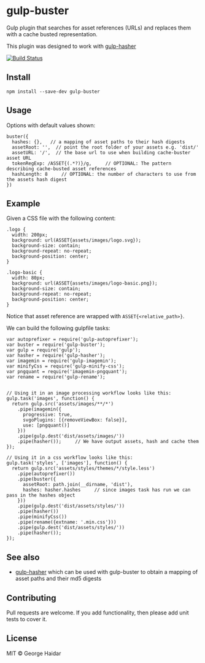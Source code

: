 gulp-buster
===========

Gulp plugin that searches for asset references (URLs) and replaces them
with a cache busted representation.

This plugin was designed to work with [gulp-hasher][1]

[![Build Status](https://travis-ci.org/disintegrator/gulp-buster.svg)](https://travis-ci.org/disintegrator/gulp-buster)

## Install

    npm install --save-dev gulp-buster

## Usage

Options with default values shown:

    buster({
      hashes: {},   // a mapping of asset paths to their hash digests
      assetRoot: '',  // point the root folder of your assets e.g. 'dist/'
      assetURL: '/',  // the base url to use when building cache-buster asset URL
      tokenRegExp: /ASSET{(.*?)}/g,     // OPTIONAL: The pattern describing cache-busted asset references
      hashLength: 8     // OPTIONAL: the number of characters to use from the assets hash digest
    })

## Example

Given a CSS file with the following content:

    .logo {
      width: 200px;
      background: url(ASSET{assets/images/logo.svg});
      background-size: contain;
      background-repeat: no-repeat;
      background-position: center;
    }

    .logo-basic {
      width: 80px;
      background: url(ASSET{assets/images/logo-basic.png});
      background-size: contain;
      background-repeat: no-repeat;
      background-position: center;
    }

Notice that asset reference are wrapped with `ASSET{<relative_path>}`.

We can build the following gulpfile tasks:

    var autoprefixer = require('gulp-autoprefixer');
    var buster = require('gulp-buster');
    var gulp = require('gulp');
    var hasher = require('gulp-hasher');
    var imagemin = require('gulp-imagemin');
    var minifyCss = require('gulp-minify-css');
    var pngquant = require('imagemin-pngquant');
    var rename = require('gulp-rename');


    // Using it in an image processing workflow looks like this:
    gulp.task('images', function() {
      return gulp.src('assets/images/**/*')
        .pipe(imagemin({
          progressive: true,
          svgoPlugins: [{removeViewBox: false}],
          use: [pngquant()]
        }))
        .pipe(gulp.dest('dist/assets/images/'))
        .pipe(hasher());     // We have output assets, hash and cache them
    });

    // Using it in a css workflow looks like this:
    gulp.task('styles', ['images'], function() {
      return gulp.src('assets/styles/themes/*/style.less')
        .pipe(autoprefixer())
        .pipe(buster({
          assetRoot: path.join(__dirname, 'dist'),
          hashes: hasher.hashes     // since images task has run we can pass in the hashes object
        }))
        .pipe(gulp.dest('dist/assets/styles/'))
        .pipe(hasher())
        .pipe(minifyCss())
        .pipe(rename({extname: '.min.css'}))
        .pipe(gulp.dest('dist/assets/styles/'))
        .pipe(hasher());
    });

## See also

- [gulp-hasher][1] which can be used with gulp-buster to obtain a mapping of
asset paths and their md5 digests

[1]: https://github.com/disintegrator/gulp-hasher

## Contributing

Pull requests are welcome. If you add functionality, then please add unit tests to cover it.

## License

MIT © George Haidar

